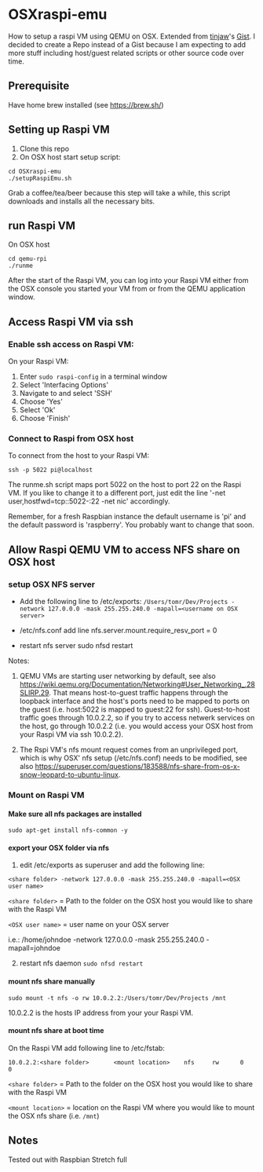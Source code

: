 # OSXraspi-emu

How to setup a raspi VM using QEMU on OSX. Extended from [tinjaw](https://gist.github.com/tinjaw)'s [Gist](https://gist.github.com/tinjaw/5bc5527ff379e8dd299a0b67e2bc9b62). I decided to create a Repo instead of a Gist because I am expecting to add more stuff including host/guest related scripts or other source code over time.

## Prerequisite
Have home brew installed (see https://brew.sh/)

## Setting up Raspi VM
1. Clone this repo
2. On OSX host start setup script:
```
cd OSXraspi-emu
./setupRaspiEmu.sh
```
Grab a coffee/tea/beer because this step will take a while, this script downloads and installs all the necessary bits. 

## run Raspi VM
On OSX host

```
cd qemu-rpi
./runme
```

After the start of the Raspi VM, you can log into your Raspi VM either from the OSX console you started your VM from or from the QEMU application window.

## Access Raspi VM via ssh
### Enable ssh access on Raspi VM:

On your Raspi VM:
1. Enter ``sudo raspi-config`` in a terminal window 
2. Select 'Interfacing Options' 
3. Navigate to and select 'SSH' 
4. Choose 'Yes' 
5. Select 'Ok' 
6. Choose 'Finish'

### Connect to Raspi from OSX host
To connect from the host to your Raspi VM:

```
ssh -p 5022 pi@localhost
```

The runme.sh script maps port 5022 on the host to port 22 on the Raspi VM. If you like to change it to a different port, just edit the line '-net user,hostfwd=tcp::5022-:22 -net nic' accordingly.

Remember, for a fresh Raspbian instance the default username is 
'pi' and the default password is 'raspberry'. You probably want to change that soon.

## Allow Raspi QEMU VM to access NFS share on OSX host
### setup OSX NFS server
- Add the following line to /etc/exports:
``/Users/tomr/Dev/Projects -network 127.0.0.0 -mask 255.255.240.0 -mapall=<username on OSX server>``

- /etc/nfs.conf add line
nfs.server.mount.require_resv_port = 0

- restart nfs server
sudo nfsd restart 

Notes: 
1. QEMU VMs are starting user networking by default, see also https://wiki.qemu.org/Documentation/Networking#User_Networking_.28SLIRP.29. That means host-to-guest traffic happens through the loopback interface and the host's ports need to be mapped to ports on the guest (i.e. host:5022 is mapped to guest:22 for ssh). Guest-to-host traffic goes through 10.0.2.2, so if you try to access netwerk services on the host, go through 10.0.2.2 (i.e. you would access your OSX host from your Raspi VM via ssh 10.0.2.2).

2. The Rspi VM's nfs mount request comes from an unprivileged port, which is why OSX' nfs setup (/etc/nfs.conf) needs to be modified, see also https://superuser.com/questions/183588/nfs-share-from-os-x-snow-leopard-to-ubuntu-linux.


### Mount on Raspi VM 

#### Make sure all nfs packages are installed
```sudo apt-get install nfs-common -y```

#### export your OSX folder via nfs
1. edit /etc/exports as superuser and add the following line:

```<share folder> -network 127.0.0.0 -mask 255.255.240.0 -mapall=<OSX user name>```

``<share folder>`` = Path to the folder on the OSX host you would like to share with the Raspi VM

``<OSX user name>`` = user name on your OSX server

i.e.:
/home/johndoe -network 127.0.0.0 -mask 255.255.240.0 -mapall=johndoe


2. restart nfs daemon
```sudo nfsd restart```

#### mount nfs share manually
```sudo mount -t nfs -o rw 10.0.2.2:/Users/tomr/Dev/Projects /mnt```

10.0.2.2 is the hosts IP address from your your Raspi VM.

#### mount nfs share at boot time
On the Raspi VM add following line to /etc/fstab:

```10.0.2.2:<share folder>       <mount location>    nfs     rw      0       0```

``<share folder>`` = Path to the folder on the OSX host you would like to share with the Raspi VM

``<mount location>`` = location on the Raspi VM where you would like to mount the OSX nfs share (i.e. ``/mnt``)


## Notes
Tested out with Raspbian Stretch full

